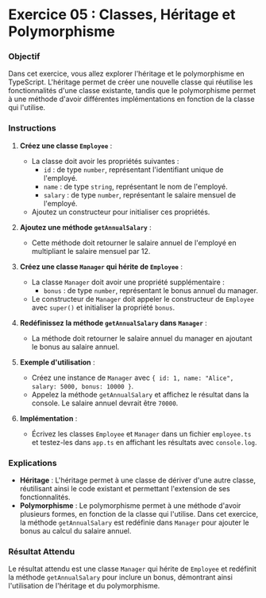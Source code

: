# Exercice 05 : Classes, Héritage et Polymorphisme

### Objectif

Dans cet exercice, vous allez explorer l'héritage et le polymorphisme en TypeScript. L'héritage permet de créer une nouvelle classe qui réutilise les fonctionnalités d'une classe existante, tandis que le polymorphisme permet à une méthode d'avoir différentes implémentations en fonction de la classe qui l'utilise.

### Instructions

1. **Créez une classe `Employee`** :
   - La classe doit avoir les propriétés suivantes :
     - `id` : de type `number`, représentant l'identifiant unique de l'employé.
     - `name` : de type `string`, représentant le nom de l'employé.
     - `salary` : de type `number`, représentant le salaire mensuel de l'employé.
   - Ajoutez un constructeur pour initialiser ces propriétés.

2. **Ajoutez une méthode `getAnnualSalary`** :
   - Cette méthode doit retourner le salaire annuel de l'employé en multipliant le salaire mensuel par 12.

3. **Créez une classe `Manager` qui hérite de `Employee`** :
   - La classe `Manager` doit avoir une propriété supplémentaire :
     - `bonus` : de type `number`, représentant le bonus annuel du manager.
   - Le constructeur de `Manager` doit appeler le constructeur de `Employee` avec `super()` et initialiser la propriété `bonus`.

4. **Redéfinissez la méthode `getAnnualSalary` dans `Manager`** :
   - La méthode doit retourner le salaire annuel du manager en ajoutant le bonus au salaire annuel.

5. **Exemple d'utilisation** :
   - Créez une instance de `Manager` avec `{ id: 1, name: "Alice", salary: 5000, bonus: 10000 }`.
   - Appelez la méthode `getAnnualSalary` et affichez le résultat dans la console. Le salaire annuel devrait être `70000`.

6. **Implémentation** :
   - Écrivez les classes `Employee` et `Manager` dans un fichier `employee.ts` et testez-les dans `app.ts` en affichant les résultats avec `console.log`.

### Explications

- **Héritage** : L'héritage permet à une classe de dériver d'une autre classe, réutilisant ainsi le code existant et permettant l'extension de ses fonctionnalités.
- **Polymorphisme** : Le polymorphisme permet à une méthode d'avoir plusieurs formes, en fonction de la classe qui l'utilise. Dans cet exercice, la méthode `getAnnualSalary` est redéfinie dans `Manager` pour ajouter le bonus au calcul du salaire annuel.

### Résultat Attendu

Le résultat attendu est une classe `Manager` qui hérite de `Employee` et redéfinit la méthode `getAnnualSalary` pour inclure un bonus, démontrant ainsi l'utilisation de l'héritage et du polymorphisme.
